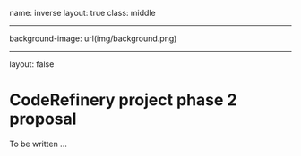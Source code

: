 name: inverse
layout: true
class: middle

---

background-image: url(img/background.png)

---

layout: false

# CodeRefinery project phase 2 proposal

To be written ...
